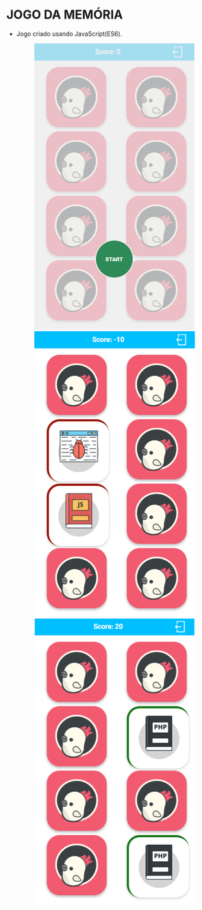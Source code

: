 # JOGO DA MEMÓRIA

- Jogo criado usando JavaScript(ES6).

<p align="center">
<img src="/img/screenjogo.png">
<img src="/img/screenerro.png">
<img src="/img/screenacerto.png">
</p>